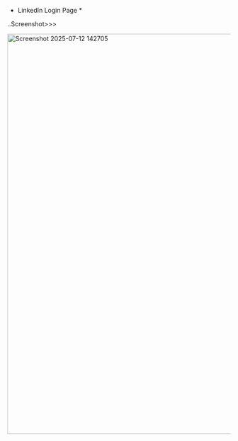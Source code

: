 * LinkedIn Login Page *

..Screenshot>>>


<img width="1914" height="903" alt="Screenshot 2025-07-12 142705" src="https://github.com/user-attachments/assets/cbb49e26-2b20-4796-8fb6-e037d55468dc" />

